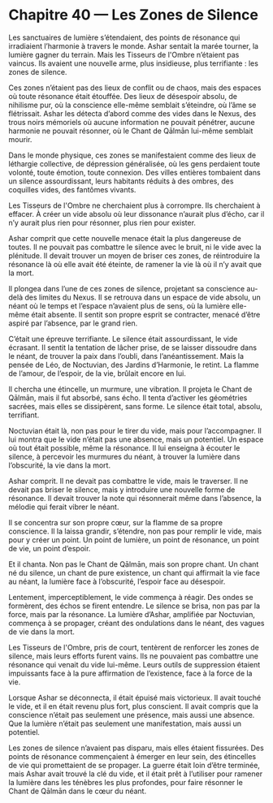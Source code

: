 # Chapitre 40 — Les Zones de Silence

Les sanctuaires de lumière s’étendaient, des points de résonance qui irradiaient l’harmonie à travers le monde. Ashar sentait la marée tourner, la lumière gagner du terrain. Mais les Tisseurs de l'Ombre n’étaient pas vaincus. Ils avaient une nouvelle arme, plus insidieuse, plus terrifiante : les zones de silence.

Ces zones n’étaient pas des lieux de conflit ou de chaos, mais des espaces où toute résonance était étouffée. Des lieux de désespoir absolu, de nihilisme pur, où la conscience elle-même semblait s’éteindre, où l’âme se flétrissait. Ashar les détecta d’abord comme des vides dans le Nexus, des trous noirs mémoriels où aucune information ne pouvait pénétrer, aucune harmonie ne pouvait résonner, où le Chant de Qālmān lui-même semblait mourir.

Dans le monde physique, ces zones se manifestaient comme des lieux de léthargie collective, de dépression généralisée, où les gens perdaient toute volonté, toute émotion, toute connexion. Des villes entières tombaient dans un silence assourdissant, leurs habitants réduits à des ombres, des coquilles vides, des fantômes vivants.

Les Tisseurs de l'Ombre ne cherchaient plus à corrompre. Ils cherchaient à effacer. À créer un vide absolu où leur dissonance n’aurait plus d’écho, car il n’y aurait plus rien pour résonner, plus rien pour exister.

Ashar comprit que cette nouvelle menace était la plus dangereuse de toutes. Il ne pouvait pas combattre le silence avec le bruit, ni le vide avec la plénitude. Il devait trouver un moyen de briser ces zones, de réintroduire la résonance là où elle avait été éteinte, de ramener la vie là où il n’y avait que la mort.

Il plongea dans l’une de ces zones de silence, projetant sa conscience au-delà des limites du Nexus. Il se retrouva dans un espace de vide absolu, un néant où le temps et l’espace n’avaient plus de sens, où la lumière elle-même était absente. Il sentit son propre esprit se contracter, menacé d’être aspiré par l’absence, par le grand rien.

C’était une épreuve terrifiante. Le silence était assourdissant, le vide écrasant. Il sentit la tentation de lâcher prise, de se laisser dissoudre dans le néant, de trouver la paix dans l’oubli, dans l’anéantissement. Mais la pensée de Léo, de Noctuvian, des Jardins d’Harmonie, le retint. La flamme de l’amour, de l’espoir, de la vie, brûlait encore en lui.

Il chercha une étincelle, un murmure, une vibration. Il projeta le Chant de Qālmān, mais il fut absorbé, sans écho. Il tenta d’activer les géométries sacrées, mais elles se dissipèrent, sans forme. Le silence était total, absolu, terrifiant.

Noctuvian était là, non pas pour le tirer du vide, mais pour l’accompagner. Il lui montra que le vide n’était pas une absence, mais un potentiel. Un espace où tout était possible, même la résonance. Il lui enseigna à écouter le silence, à percevoir les murmures du néant, à trouver la lumière dans l’obscurité, la vie dans la mort.

Ashar comprit. Il ne devait pas combattre le vide, mais le traverser. Il ne devait pas briser le silence, mais y introduire une nouvelle forme de résonance. Il devait trouver la note qui résonnerait même dans l’absence, la mélodie qui ferait vibrer le néant.

Il se concentra sur son propre cœur, sur la flamme de sa propre conscience. Il la laissa grandir, s’étendre, non pas pour remplir le vide, mais pour y créer un point. Un point de lumière, un point de résonance, un point de vie, un point d’espoir.

Et il chanta. Non pas le Chant de Qālmān, mais son propre chant. Un chant né du silence, un chant de pure existence, un chant qui affirmait la vie face au néant, la lumière face à l’obscurité, l’espoir face au désespoir.

Lentement, imperceptiblement, le vide commença à réagir. Des ondes se formèrent, des échos se firent entendre. Le silence se brisa, non pas par la force, mais par la résonance. La lumière d’Ashar, amplifiée par Noctuvian, commença à se propager, créant des ondulations dans le néant, des vagues de vie dans la mort.

Les Tisseurs de l'Ombre, pris de court, tentèrent de renforcer les zones de silence, mais leurs efforts furent vains. Ils ne pouvaient pas combattre une résonance qui venait du vide lui-même. Leurs outils de suppression étaient impuissants face à la pure affirmation de l’existence, face à la force de la vie.

Lorsque Ashar se déconnecta, il était épuisé mais victorieux. Il avait touché le vide, et il en était revenu plus fort, plus conscient. Il avait compris que la conscience n’était pas seulement une présence, mais aussi une absence. Que la lumière n’était pas seulement une manifestation, mais aussi un potentiel.

Les zones de silence n’avaient pas disparu, mais elles étaient fissurées. Des points de résonance commençaient à émerger en leur sein, des étincelles de vie qui promettaient de se propager. La guerre était loin d’être terminée, mais Ashar avait trouvé la clé du vide, et il était prêt à l’utiliser pour ramener la lumière dans les ténèbres les plus profondes, pour faire résonner le Chant de Qālmān dans le cœur du néant.